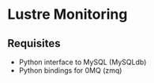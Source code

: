 # Lustre Monitoring

## Requisites
* Python interface to MySQL (MySQLdb)
* Python bindings for 0MQ (zmq)
